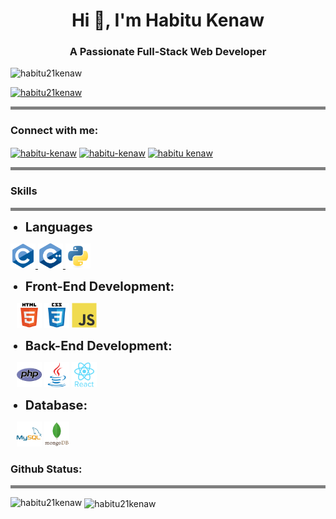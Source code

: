 <h1 align="center">Hi 👋, I'm Habitu Kenaw</h1>
<h3 align="center">A Passionate Full-Stack Web Developer</h3>

<p align="left"> <img src="https://komarev.com/ghpvc/?username=habitu21kenaw&label=Profile%20views&color=0e75b6&style=flat" alt="habitu21kenaw" /> </p>

<p align="left"> <a href="https://github.com/ryo-ma/github-profile-trophy"><img src="https://github-profile-trophy.vercel.app/?username=habitu21kenaw" alt="habitu21kenaw" /></a> </p>

<hr style="width: 100%; height: 5px; color: gray; background: gray;">

<h3 align="left">Connect with me:</h3>
<p align="left">
<a href="https://twitter.com/habitukenaw2023" target="blank"><img align="center" src="https://raw.githubusercontent.com/rahuldkjain/github-profile-readme-generator/master/src/images/icons/Social/twitter.svg" alt="habitu-kenaw" height="30" width="40" /></a>
<a href="https://www.linkedin.com/in/habitu-kenaw" target="blank"><img align="center" src="https://raw.githubusercontent.com/rahuldkjain/github-profile-readme-generator/master/src/images/icons/Social/linked-in-alt.svg" alt="habitu-kenaw" height="30" width="40" /></a>
<a href="https://www.facebook.com/habitu.kenaw.5" target="blank"><img align="center" src="https://raw.githubusercontent.com/rahuldkjain/github-profile-readme-generator/master/src/images/icons/Social/facebook.svg" alt="habitu kenaw" height="30" width="40" /></a>
</p>

<hr style="width: 100%; height: 5px; color: gray; background: gray;">
<h3 align="left">Skills</h3>
<hr style="width: 100%; height: 5px; color: gray; background: gray;">

<ul>
	<li style="font-weight: bold; font-size: 20px; text-align: justify;">Languages</li>
</ul>
<p align="left">
	<a href="https://www.cprogramming.com/" target="_blank" rel="noreferrer">
		<img src="https://raw.githubusercontent.com/devicons/devicon/master/icons/c/c-original.svg" alt="c" width="40" height="40">
	</a>
	<a href="https://www.w3schools.com/cpp/" target="_blank" rel="noreferrer"> <img src="https://raw.githubusercontent.com/devicons/devicon/master/icons/cplusplus/cplusplus-original.svg" alt="cplusplus" width="40" height="40"> </a>
	<a href="https://www.python.org" target="_blank" rel="noreferrer"> <img src="https://raw.githubusercontent.com/devicons/devicon/master/icons/python/python-original.svg" alt="python" width="40" height="40"></a>
</p>
<ul>
	<li style="font-weight: bold; font-size: 20px; text-align: justify;">Front-End Development:</li>
</ul>
<p align="left">
	<a style="padding-left:10px;" href="https://www.w3.org/html/" target="_blank" rel="noreferrer"> <img src="https://raw.githubusercontent.com/devicons/devicon/master/icons/html5/html5-original-wordmark.svg" alt="html5" width="40" height="40"></a>
	<a href="https://www.w3schools.com/css/" target="_blank" rel="noreferrer"> <img src="https://raw.githubusercontent.com/devicons/devicon/master/icons/css3/css3-original-wordmark.svg" alt="css3" width="40" height="40"></a>
	<a href="https://developer.mozilla.org/en-US/docs/Web/JavaScript" target="_blank" rel="noreferrer"> <img src="https://raw.githubusercontent.com/devicons/devicon/master/icons/javascript/javascript-original.svg" alt="javascript" width="40" height="40"></a>
	
</p>
<ul>
	<li style="font-weight: bold; font-size: 20px; text-align: justify;">Back-End Development:</li>
</ul>
<p align="left">
	<a style="padding-left:10px;" href="https://www.php.net" target="_blank" rel="noreferrer"> <img src="https://raw.githubusercontent.com/devicons/devicon/master/icons/php/php-original.svg" alt="php" width="40" height="40"></a>
	<a href="https://www.java.com" target="_blank" rel="noreferrer"> <img src="https://raw.githubusercontent.com/devicons/devicon/master/icons/java/java-original.svg" alt="java" width="40" height="40"></a>
	<a href="https://reactjs.org/" target="_blank" rel="noreferrer"> <img src="https://raw.githubusercontent.com/devicons/devicon/master/icons/react/react-original-wordmark.svg" alt="react" width="40" height="40"></a>
</p>
<ul>
	<li style="font-weight: bold; font-size: 20px; text-align: left;">Database:</li>
</ul>
<p align="left">
	<a style="padding-left:10px;" href="https://www.mysql.com/" target="_blank" rel="noreferrer"> <img src="https://raw.githubusercontent.com/devicons/devicon/master/icons/mysql/mysql-original-wordmark.svg" alt="mysql" width="40" height="40"></a>
	<a href="https://www.mongodb.com/" target="_blank" rel="noreferrer"> <img src="https://raw.githubusercontent.com/devicons/devicon/master/icons/mongodb/mongodb-original-wordmark.svg" alt="mongodb" width="40" height="40"/> </a>
</p>
<h3 align="left">Github Status:</h3>
<hr style="width: 100%; height: 5px; color: gray; background: gray;">

<p><img align="left" src="https://github-readme-stats.vercel.app/api/top-langs?username=habitu21kenaw&show_icons=true&locale=en&layout=compact" alt="habitu21kenaw" /></p>

<p>&nbsp;<img align="center" src="https://github-readme-stats.vercel.app/api?username=habitu21kenaw&show_icons=true&locale=en" alt="habitu21kenaw" /></p>
